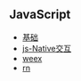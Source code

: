 ## JavaScript

* [基础](./基础/index.md)
* [js-Native交互](./js-Native交互/index.md)
* [weex](./weex/index.md)
* [rn](./rn/index.md)